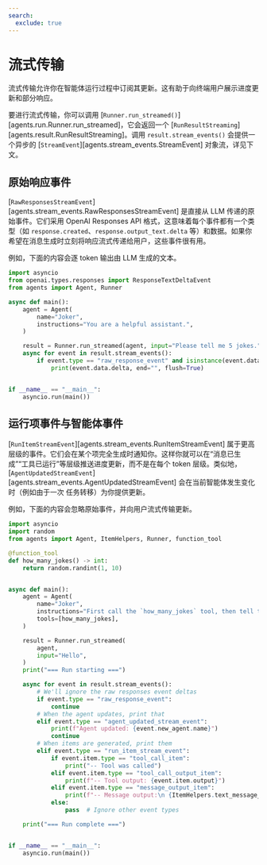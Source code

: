 ```yaml
---
search:
  exclude: true
---
```

# 流式传输

流式传输允许你在智能体运行过程中订阅其更新。这有助于向终端用户展示进度更新和部分响应。

要进行流式传输，你可以调用 [`Runner.run_streamed()`][agents.run.Runner.run_streamed]，它会返回一个 [`RunResultStreaming`][agents.result.RunResultStreaming]。调用 `result.stream_events()` 会提供一个异步的 [`StreamEvent`][agents.stream_events.StreamEvent] 对象流，详见下文。

## 原始响应事件

[`RawResponsesStreamEvent`][agents.stream_events.RawResponsesStreamEvent] 是直接从 LLM 传递的原始事件。它们采用 OpenAI Responses API 格式，这意味着每个事件都有一个类型（如 `response.created`、`response.output_text.delta` 等）和数据。如果你希望在消息生成时立刻将响应流式传递给用户，这些事件很有用。

例如，下面的内容会逐 token 输出由 LLM 生成的文本。

```python
import asyncio
from openai.types.responses import ResponseTextDeltaEvent
from agents import Agent, Runner

async def main():
    agent = Agent(
        name="Joker",
        instructions="You are a helpful assistant.",
    )

    result = Runner.run_streamed(agent, input="Please tell me 5 jokes.")
    async for event in result.stream_events():
        if event.type == "raw_response_event" and isinstance(event.data, ResponseTextDeltaEvent):
            print(event.data.delta, end="", flush=True)


if __name__ == "__main__":
    asyncio.run(main())
```

## 运行项事件与智能体事件

[`RunItemStreamEvent`][agents.stream_events.RunItemStreamEvent] 属于更高层级的事件。它们会在某个项完全生成时通知你。这样你就可以在“消息已生成”“工具已运行”等层级推送进度更新，而不是在每个 token 层级。类似地，[`AgentUpdatedStreamEvent`][agents.stream_events.AgentUpdatedStreamEvent] 会在当前智能体发生变化时（例如由于一次 任务转移）为你提供更新。

例如，下面的内容会忽略原始事件，并向用户流式传输更新。

```python
import asyncio
import random
from agents import Agent, ItemHelpers, Runner, function_tool

@function_tool
def how_many_jokes() -> int:
    return random.randint(1, 10)


async def main():
    agent = Agent(
        name="Joker",
        instructions="First call the `how_many_jokes` tool, then tell that many jokes.",
        tools=[how_many_jokes],
    )

    result = Runner.run_streamed(
        agent,
        input="Hello",
    )
    print("=== Run starting ===")

    async for event in result.stream_events():
        # We'll ignore the raw responses event deltas
        if event.type == "raw_response_event":
            continue
        # When the agent updates, print that
        elif event.type == "agent_updated_stream_event":
            print(f"Agent updated: {event.new_agent.name}")
            continue
        # When items are generated, print them
        elif event.type == "run_item_stream_event":
            if event.item.type == "tool_call_item":
                print("-- Tool was called")
            elif event.item.type == "tool_call_output_item":
                print(f"-- Tool output: {event.item.output}")
            elif event.item.type == "message_output_item":
                print(f"-- Message output:\n {ItemHelpers.text_message_output(event.item)}")
            else:
                pass  # Ignore other event types

    print("=== Run complete ===")


if __name__ == "__main__":
    asyncio.run(main())
```